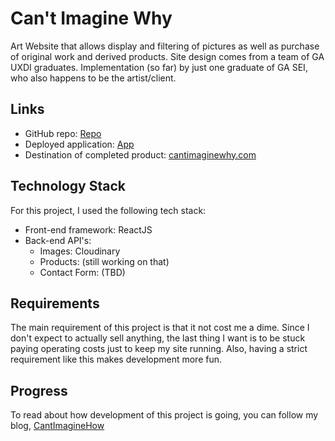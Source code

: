 

# Can't Imagine Why
Art Website that allows display and filtering of pictures as well as purchase of original work and derived products.
Site design comes from a team of GA UXDI graduates. Implementation (so far) by just one graduate of GA SEI, who also happens to be the artist/client.

## Links
* GitHub repo: [Repo](https://github.com/acharliekelly/cantimaginewhy)
* Deployed application: [App](https://acharliekelly.github.io/cantimaginewhy)
* Destination of completed product: [cantimaginewhy.com](http://cantimaginewhy.com)

## Technology Stack

For this project, I used the following tech stack:
* Front-end framework: ReactJS
* Back-end API's: 
  * Images: Cloudinary
  * Products: (still working on that)
  * Contact Form: (TBD)

## Requirements

The main requirement of this project is that it not cost me a dime. Since I don't expect to actually sell anything, the last thing I want is to be stuck paying operating costs just to keep my site running. Also, having a strict requirement like this makes development more fun.

## Progress

To read about how development of this project is going, you can follow my blog, [CantImagineHow](https://cantimaginehow.blogspot.com)


